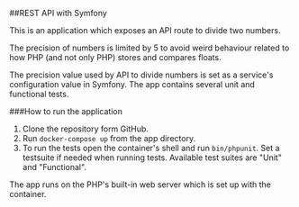 ##REST API with Symfony

This is an application which exposes an API route to divide two numbers.

The precision of numbers is limited by 5 to avoid weird behaviour related to how PHP (and not only PHP) stores and
compares floats.

The precision value used by API to divide numbers is set as a service's configuration value in Symfony.
The app contains several unit and functional tests.

###How to run the application
1. Clone the repository form GitHub.
2. Run ```docker-compose up``` from the app directory.
3. To run the tests open the container's shell and run ```bin/phpunit```. Set a testsuite if needed when running tests.
Available test suites are "Unit" and "Functional".

The app runs on the PHP's built-in web server which is set up with the container.
